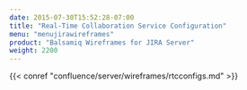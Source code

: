 ```yaml
---
date: 2015-07-30T15:52:28-07:00
title: "Real-Time Collaboration Service Configuration"
menu: "menujirawireframes"
product: "Balsamiq Wireframes for JIRA Server"
weight: 2200
---
```

{{< conref "confluence/server/wireframes/rtcconfigs.md" >}}

<!--{{< include "menuconfluenceserverwireframes" "rtcconfigs" >}}
-->


